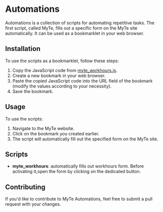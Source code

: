 # Automations

Automations is a collection of scripts for automating repetitive tasks.
The first script, called MyTe, fills out a specific form on the MyTe site automatically. It can be used as a bookmarklet in your web browser.

## Installation

To use the scripts as a bookmarklet, follow these steps:

1. Copy the JavaScript code from [myte_workhours.js](myte_workhours.js).
2. Create a new bookmark in your web browser.
3. Paste the copied JavaScript code into the URL field of the bookmark (modify the values according to your necessity).
4. Save the bookmark.

## Usage

To use the scripts:

1. Navigate to the MyTe website.
2. Click on the bookmark you created earlier.
3. The script will automatically fill out the specified form on the MyTe site.

## Scripts

- **myte_workhours**: automatically fills out workhours form. Before activating it,open the form by clicking on the dedicated button.

## Contributing

If you'd like to contribute to MyTe Automations, feel free to submit a pull request with your changes.
